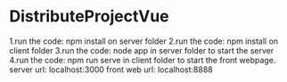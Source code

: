 # DistributeProjectVue

  1.run the code:
  npm install 
  on server folder
  2.run the code:
  npm install 
  on client folder
  3.run the code:
  node app
  in server folder to start the server
  4.run the code:
  npm run serve
  in client folder to start the front webpage.
  server url: localhost:3000
  front web url: localhost:8888

